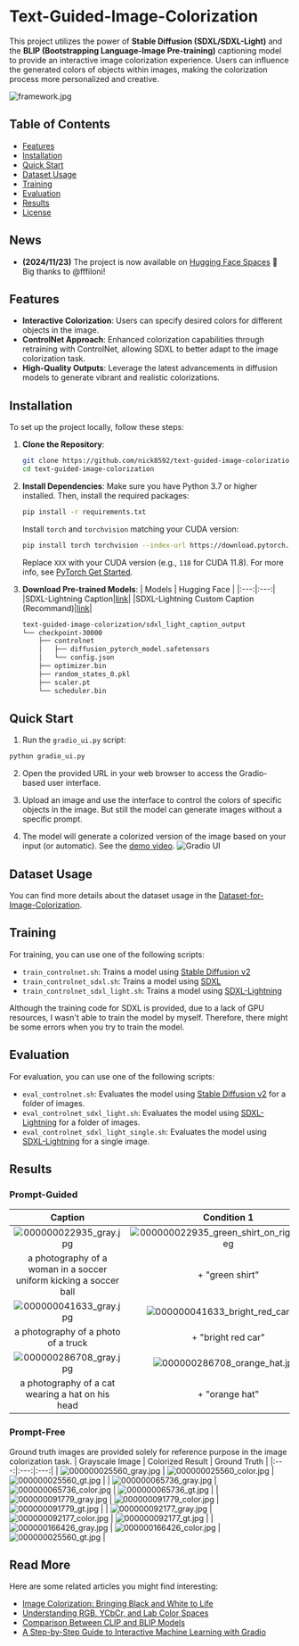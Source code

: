 # Text-Guided-Image-Colorization

This project utilizes the power of **Stable Diffusion (SDXL/SDXL-Light)** and the **BLIP (Bootstrapping Language-Image Pre-training)** captioning model to provide an interactive image colorization experience. Users can influence the generated colors of objects within images, making the colorization process more personalized and creative.

![framework.jpg](images/framework.jpg)

## Table of Contents
 - [Features](#features)
 - [Installation](#installation)
 - [Quick Start](#quick-start)
 - [Dataset Usage](#dataset-usage)
 - [Training](#training)
 - [Evaluation](#evaluation)
 - [Results](#results)
 - [License](#license)

## News  
- **(2024/11/23)** The project is now available on [Hugging Face Spaces](https://huggingface.co/spaces/fffiloni/text-guided-image-colorization) 🎉 Big thanks to @fffiloni!

  
## Features

- **Interactive Colorization**: Users can specify desired colors for different objects in the image.
- **ControlNet Approach**: Enhanced colorization capabilities through retraining with ControlNet, allowing SDXL to better adapt to the image colorization task.
- **High-Quality Outputs**: Leverage the latest advancements in diffusion models to generate vibrant and realistic colorizations.

## Installation

To set up the project locally, follow these steps:

1. **Clone the Repository**:

   ```bash
   git clone https://github.com/nick8592/text-guided-image-colorization.git
   cd text-guided-image-colorization
   ```

2. **Install Dependencies**:
   Make sure you have Python 3.7 or higher installed. Then, install the required packages:

   ```bash
   pip install -r requirements.txt
   ```
   Install `torch` and `torchvision` matching your CUDA version:
   ```bash
   pip install torch torchvision --index-url https://download.pytorch.org/whl/cuXXX
   ```
   Replace `XXX` with your CUDA version (e.g., `118` for CUDA 11.8). For more info, see [PyTorch Get Started](https://pytorch.org/get-started/locally/).   


3. **Download Pre-trained Models**:
   | Models | Hugging Face |
   |:---:|:---:|
   |SDXL-Lightning Caption|[link](https://huggingface.co/nickpai/sdxl_light_caption_output)|
   |SDXL-Lightning Custom Caption (Recommand)|[link](https://huggingface.co/nickpai/sdxl_light_custom_caption_output)|


   ```bash
   text-guided-image-colorization/sdxl_light_caption_output
   └── checkpoint-30000
       ├── controlnet
       │   ├── diffusion_pytorch_model.safetensors
       │   └── config.json
       ├── optimizer.bin
       ├── random_states_0.pkl
       ├── scaler.pt
       └── scheduler.bin
   ```

## Quick Start

1. Run the `gradio_ui.py` script:

```bash
python gradio_ui.py
```

2. Open the provided URL in your web browser to access the Gradio-based user interface.

3. Upload an image and use the interface to control the colors of specific objects in the image. But still the model can generate images without a specific prompt.

4. The model will generate a colorized version of the image based on your input (or automatic). See the [demo video](https://x.com/weichenpai/status/1829513077588631987).
![Gradio UI](images/gradio_ui.png)


## Dataset Usage

You can find more details about the dataset usage in the [Dataset-for-Image-Colorization](https://github.com/nick8592/Dataset-for-Image-Colorization).

## Training

For training, you can use one of the following scripts:

- `train_controlnet.sh`: Trains a model using [Stable Diffusion v2](https://huggingface.co/stabilityai/stable-diffusion-2-1)
- `train_controlnet_sdxl.sh`: Trains a model using [SDXL](https://huggingface.co/stabilityai/stable-diffusion-xl-base-1.0)
- `train_controlnet_sdxl_light.sh`: Trains a model using [SDXL-Lightning](https://huggingface.co/ByteDance/SDXL-Lightning)

Although the training code for SDXL is provided, due to a lack of GPU resources, I wasn't able to train the model by myself. Therefore, there might be some errors when you try to train the model.

## Evaluation

For evaluation, you can use one of the following scripts:

- `eval_controlnet.sh`: Evaluates the model using [Stable Diffusion v2](https://huggingface.co/stabilityai/stable-diffusion-2-1) for a folder of images.
- `eval_controlnet_sdxl_light.sh`: Evaluates the model using [SDXL-Lightning](https://huggingface.co/ByteDance/SDXL-Lightning) for a folder of images.
- `eval_controlnet_sdxl_light_single.sh`: Evaluates the model using [SDXL-Lightning](https://huggingface.co/ByteDance/SDXL-Lightning) for a single image.

## Results
### Prompt-Guided
| Caption | Condition 1 | Condition 2 | Condition 3 |
|:---:|:---:|:---:|:---:|
| ![000000022935_gray.jpg](images/000000022935_gray.jpg) | ![000000022935_green_shirt_on_right_girl.jpeg](images/000000022935_green_shirt_on_right_girl.jpeg) | ![000000022935_purple_shirt_on_right_girl.jpeg](images/000000022935_purple_shirt_on_right_girl.jpeg) |![000000022935_red_shirt_on_right_girl.jpeg](images/000000022935_red_shirt_on_right_girl.jpeg) |
| a photography of a woman in a soccer uniform kicking a soccer ball | + "green shirt"| + "purple shirt" | + "red shirt" |
| ![000000041633_gray.jpg](images/000000041633_gray.jpg) | ![000000041633_bright_red_car.jpeg](images/000000041633_bright_red_car.jpeg) | ![000000041633_dark_blue_car.jpeg](images/000000041633_dark_blue_car.jpeg) |![000000041633_black_car.jpeg](images/000000041633_black_car.jpeg) |
| a photography of a photo of a truck | + "bright red car"| + "dark blue car" | + "black car" |
| ![000000286708_gray.jpg](images/000000286708_gray.jpg) | ![000000286708_orange_hat.jpeg](images/000000286708_orange_hat.jpeg) | ![000000286708_pink_hat.jpeg](images/000000286708_pink_hat.jpeg) |![000000286708_yellow_hat.jpeg](images/000000286708_yellow_hat.jpeg) |
| a photography of a cat wearing a hat on his head | + "orange hat"| + "pink hat" | + "yellow hat" |

### Prompt-Free
Ground truth images are provided solely for reference purpose in the image colorization task.
| Grayscale Image | Colorized Result | Ground Truth |
|:---:|:---:|:---:|
| ![000000025560_gray.jpg](images/000000025560_gray.jpg) | ![000000025560_color.jpg](images/000000025560_color.jpg) | ![000000025560_gt.jpg](images/000000025560_gt.jpg) |
| ![000000065736_gray.jpg](images/000000065736_gray.jpg) | ![000000065736_color.jpg](images/000000065736_color.jpg) | ![000000065736_gt.jpg](images/000000065736_gt.jpg) |
| ![000000091779_gray.jpg](images/000000091779_gray.jpg) | ![000000091779_color.jpg](images/000000091779_color.jpg) | ![000000091779_gt.jpg](images/000000091779_gt.jpg) |
| ![000000092177_gray.jpg](images/000000092177_gray.jpg) | ![000000092177_color.jpg](images/000000092177_color.jpg) | ![000000092177_gt.jpg](images/000000092177_gt.jpg) |
| ![000000166426_gray.jpg](images/000000166426_gray.jpg) | ![000000166426_color.jpg](images/000000166426_color.jpg) | ![000000025560_gt.jpg](images/000000166426_gt.jpg) |

## Read More  

Here are some related articles you might find interesting:  

- [Image Colorization: Bringing Black and White to Life](https://medium.com/generative-ai/image-colorization-bringing-black-and-white-to-life-b14d3e0db763)  
- [Understanding RGB, YCbCr, and Lab Color Spaces](https://medium.com/@weichenpai/understanding-rgb-ycbcr-and-lab-color-spaces-f9c4a5fe485a)  
- [Comparison Between CLIP and BLIP Models](https://medium.com/generative-ai/comparison-between-clip-and-blip-models-42f8a6ff4b1e)  
- [A Step-by-Step Guide to Interactive Machine Learning with Gradio](https://medium.com/generative-ai/a-step-by-step-guide-to-interactive-machine-learning-with-gradio-3fde7541da52)  


